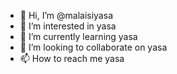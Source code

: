 - 👋 Hi, I’m @malaisiyasa
- 👀 I’m interested in yasa
- 🌱 I’m currently learning yasa
- 💞️ I’m looking to collaborate on yasa
- 📫 How to reach me yasa

<!---
malaisiyasa/malaisiyasa is a ✨ special ✨ repository because its `README.md` (this file) appears on your GitHub profile.
You can click the Preview link to take a look at your changes.
--->
